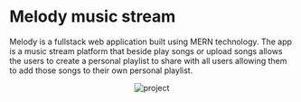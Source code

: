 # Melody music stream

Melody is a fullstack web application built using MERN technology.
The app is a music stream platform that beside play songs or upload
songs allows the users to create a personal playlist to share with
all users allowing them to add those songs to their own personal
playlist.

<p align="center">
  <img src="https://res.cloudinary.com/devwm/image/upload/v1673290300/portofolio/ccc2eatx4ffqswbwnpvw.png"  alt="project">
</p>
